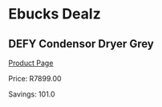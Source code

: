 
# Ebucks Dealz
## DEFY Condensor Dryer Grey
[Product Page](https://www.ebucks.com/web/shop/productSelected.do?prodId=973436951&catId=704981826)

Price: R7899.00

Savings: 101.0


	